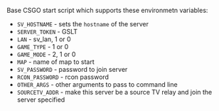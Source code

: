 
Base CSGO start script which supports these environmetn variables:

* `SV_HOSTNAME` - sets the `hostname` of the server
* `SERVER_TOKEN` - GSLT
* `LAN` - sv\_lan, 1 or 0
* `GAME_TYPE` - 1 or 0
* `GAME_MODE` - 2, 1 or 0
* `MAP` - name of map to start
* `SV_PASSWORD` - password to join server
* `RCON_PASSWORD` - rcon password
* `OTHER_ARGS` - other arguments to pass to command line 
* `SOURCETV_ADDR` - make this server be a source TV relay and join the server specified

